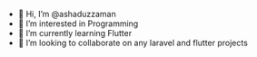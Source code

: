- 👋 Hi, I’m @ashaduzzaman
- 👀 I’m interested in Programming
- 🌱 I’m currently learning Flutter
- 💞️ I’m looking to collaborate on any laravel and flutter projects

<!---
ashaduzzaman/ashaduzzaman is a ✨ special ✨ repository because its `README.md` (this file) appears on your GitHub profile.
You can click the Preview link to take a look at your changes.
--->
